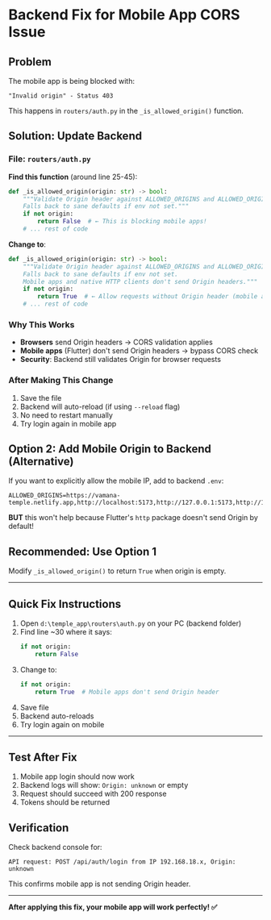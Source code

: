 # Backend Fix for Mobile App CORS Issue

## Problem
The mobile app is being blocked with:
```
"Invalid origin" - Status 403
```

This happens in `routers/auth.py` in the `_is_allowed_origin()` function.

## Solution: Update Backend

### File: `routers/auth.py`

**Find this function** (around line 25-45):

```python
def _is_allowed_origin(origin: str) -> bool:
    """Validate Origin header against ALLOWED_ORIGINS and ALLOWED_ORIGIN_REGEX.
    Falls back to sane defaults if env not set."""
    if not origin:
        return False  # ← This is blocking mobile apps!
    # ... rest of code
```

**Change to**:

```python
def _is_allowed_origin(origin: str) -> bool:
    """Validate Origin header against ALLOWED_ORIGINS and ALLOWED_ORIGIN_REGEX.
    Falls back to sane defaults if env not set.
    Mobile apps and native HTTP clients don't send Origin headers."""
    if not origin:
        return True  # ← Allow requests without Origin header (mobile apps)
    # ... rest of code
```

### Why This Works

- **Browsers** send Origin headers → CORS validation applies
- **Mobile apps** (Flutter) don't send Origin headers → bypass CORS check
- **Security**: Backend still validates Origin for browser requests

### After Making This Change

1. Save the file
2. Backend will auto-reload (if using `--reload` flag)
3. No need to restart manually
4. Try login again in mobile app

## Option 2: Add Mobile Origin to Backend (Alternative)

If you want to explicitly allow the mobile IP, add to backend `.env`:

```env
ALLOWED_ORIGINS=https://vamana-temple.netlify.app,http://localhost:5173,http://127.0.0.1:5173,http://192.168.18.224:8080
```

**BUT** this won't help because Flutter's `http` package doesn't send Origin by default!

## Recommended: Use Option 1

Modify `_is_allowed_origin()` to return `True` when origin is empty.

---

## Quick Fix Instructions

1. Open `d:\temple_app\routers\auth.py` on your PC (backend folder)
2. Find line ~30 where it says:
   ```python
   if not origin:
       return False
   ```
3. Change to:
   ```python
   if not origin:
       return True  # Mobile apps don't send Origin header
   ```
4. Save file
5. Backend auto-reloads
6. Try login again on mobile

---

## Test After Fix

1. Mobile app login should now work
2. Backend logs will show: `Origin: unknown` or empty
3. Request should succeed with 200 response
4. Tokens should be returned

## Verification

Check backend console for:
```
API request: POST /api/auth/login from IP 192.168.18.x, Origin: unknown
```

This confirms mobile app is not sending Origin header.

---

**After applying this fix, your mobile app will work perfectly! ✅**
